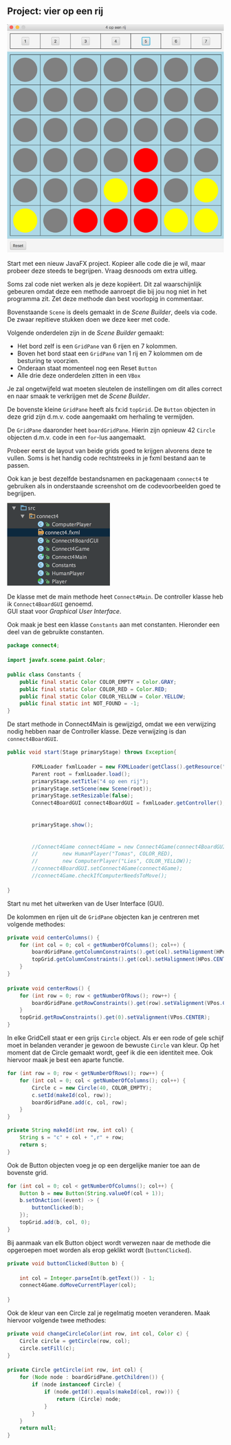 ## Project: vier op een rij

![](/assets/c4_gui.png)

Start met een nieuw JavaFX project. Kopieer alle code die je wil, maar probeer deze steeds te begrijpen. Vraag desnoods om extra uitleg.

Soms zal code niet werken als je deze kopiëert. Dit zal waarschijnlijk gebeuren omdat deze een methode aanroept die bij jou nog niet in het programma zit. Zet deze methode dan best voorlopig in commentaar.

Bovenstaande `Scene` is deels gemaakt in de _Scene Builder_, deels via code. De zwaar repitieve stukken doen we deze keer met code.

Volgende onderdelen zijn in de _Scene Builder_ gemaakt:

* Het bord zelf is een `GridPane` van 6 rijen en 7 kolommen.
* Boven het bord staat een `GridPane` van 1 rij en 7 kolommen om de besturing te voorzien.
* Onderaan staat momenteel nog een Reset `Button`   
* Alle drie deze onderdelen zitten in een `VBox`

Je zal ongetwijfeld wat moeten sleutelen de instellingen om dit alles correct en naar smaak te verkrijgen met de _Scene Builder_.

De bovenste kleine `GridPane` heeft als fx:id `topGrid`. De `Button` objecten in deze grid zijn d.m.v. code aangemaakt om herhaling te vermijden.

De `GridPane` daaronder heet `boardGridPane`. Hierin zijn opnieuw 42 `Circle` objecten d.m.v. code in een `for`-lus aangemaakt.

 Probeer eerst de layout van beide grids goed te krijgen alvorens deze te vullen. Soms is het handig code rechtstreeks in je fxml bestand aan te passen.

Ook kan je best dezelfde bestandsnamen en packagenaam `connect4` te gebruiken als in onderstaande screenshot om de codevoorbeelden goed te begrijpen.

![](/assets/c4filenames.png)

De klasse met de main methode heet `Connect4Main`. De controller klasse heb ik `Connect4BoardGUI` genoemd.  
GUI staat voor _Graphical User Interface_.

Ook maak je best een klasse `Constants` aan met constanten. Hieronder een deel van de gebruikte constanten.

```java
package connect4;

import javafx.scene.paint.Color;

public class Constants {
    public final static Color COLOR_EMPTY = Color.GRAY;
    public final static Color COLOR_RED = Color.RED;
    public final static Color COLOR_YELLOW = Color.YELLOW;
    public final static int NOT_FOUND = -1;
}
```

De start methode in Connect4Main is gewijzigd, omdat we een verwijzing nodig hebben naar de Controller klasse. Deze verwijzing is dan `connect4BoardGUI`.

```java
public void start(Stage primaryStage) throws Exception{

        FXMLLoader fxmlLoader = new FXMLLoader(getClass().getResource("connect4.fxml"));
        Parent root = fxmlLoader.load();
        primaryStage.setTitle("4 op een rij");
        primaryStage.setScene(new Scene(root));
        primaryStage.setResizable(false);
        Connect4BoardGUI connect4BoardGUI = fxmlLoader.getController();


        primaryStage.show();


        //Connect4Game connect4Game = new Connect4Game(connect4BoardGUI,
        //        new HumanPlayer("Tomas", COLOR_RED),
        //        new ComputerPlayer("Lies", COLOR_YELLOW));
        //connect4BoardGUI.setConnect4Game(connect4Game);
        //connect4Game.checkIfComputerNeedsToMove();

}
```

Start nu met het uitwerken van de User Interface \(GUI\).

De kolommen en rijen uit de `GridPane` objecten kan je centreren met volgende methodes:

```java
private void centerColumns() {
    for (int col = 0; col < getNumberOfColumns(); col++) {
        boardGridPane.getColumnConstraints().get(col).setHalignment(HPos.CENTER);
        topGrid.getColumnConstraints().get(col).setHalignment(HPos.CENTER);
    }
}

private void centerRows() {
    for (int row = 0; row < getNumberOfRows(); row++) {
        boardGridPane.getRowConstraints().get(row).setValignment(VPos.CENTER);
    }
    topGrid.getRowConstraints().get(0).setValignment(VPos.CENTER);
}
```

In elke GridCell staat er een grijs `Circle` object. Als er een rode of gele schijf moet in belanden verander je gewoon de bewuste `Circle` van kleur. Op het moment dat de Circle gemaakt wordt, geef ik die een identiteit mee. Ook hiervoor maak je best een aparte functie.

```java
for (int row = 0; row < getNumberOfRows(); row++) {
    for (int col = 0; col < getNumberOfColumns(); col++) {
        Circle c = new Circle(40, COLOR_EMPTY);
        c.setId(makeId(col, row));
        boardGridPane.add(c, col, row);
    }
}
```

```java
private String makeId(int row, int col) {
    String s = "c" + col + ",r" + row;
    return s;
}
```

Ook de Button objecten voeg je op een dergelijke manier toe aan de bovenste grid.

```java
for (int col = 0; col < getNumberOfColumns(); col++) {
    Button b = new Button(String.valueOf(col + 1));
    b.setOnAction((event) -> {
        buttonClicked(b);
    });
    topGrid.add(b, col, 0);
}
```

Bij aanmaak van elk Button object wordt verwezen naar de methode die opgeroepen moet worden als erop geklikt wordt \(`buttonClicked`\).

```java
private void buttonClicked(Button b) {

    int col = Integer.parseInt(b.getText()) - 1;
    connect4Game.doMoveCurrentPlayer(col);

}
```

Ook de kleur van een Circle zal je regelmatig moeten veranderen. Maak hiervoor volgende twee methodes:

```java
private void changeCircleColor(int row, int col, Color c) {
    Circle circle = getCircle(row, col);
    circle.setFill(c);
}

private Circle getCircle(int row, int col) {
    for (Node node : boardGridPane.getChildren()) {
        if (node instanceof Circle) {
            if (node.getId().equals(makeId(col, row))) {
                return (Circle) node;
            }
        }
    }
    return null;
}
```



